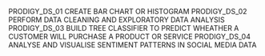 PRODIGY_DS_01 CREATE BAR CHART OR HISTOGRAM
PRODIGY_DS_02 PERFORM DATA CLEANING AND EXPLORATORY DATA ANALYSIS
PRODIGY_DS_03 BUILD TREE CLASSIFIER TO PREDICT WHEATHER A CUSTOMER WILL PURCHASE A PRODUCT OR SERVICE
PRODIGY_DS_04 ANALYSE AND VISUALISE SENTIMENT PATTERNS IN SOCIAL MEDIA DATA
